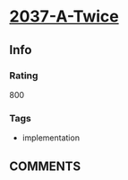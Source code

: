 # [2037-A-Twice](https://codeforces.com/problemset/problem/2037/A)

## Info

### Rating

800

### Tags

- implementation

## __COMMENTS__

> 
